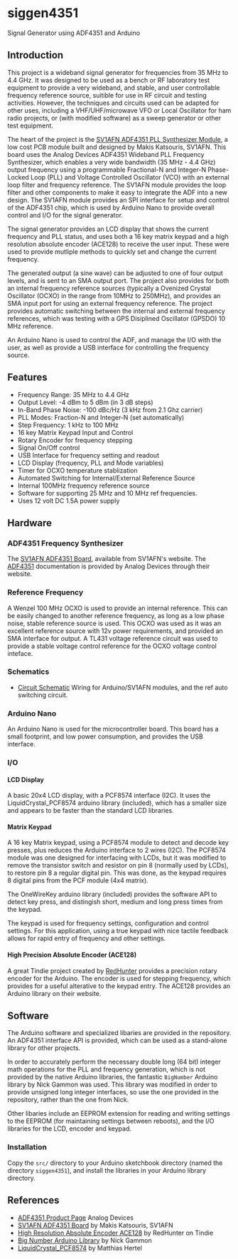 # siggen4351
Signal Generator using ADF4351 and Arduino

## Introduction
This project is a wideband signal generator for frequencies from 35 MHz to 4.4 GHz. It was designed to be used as a bench or RF laboratory test equipment to provide a very wideband, and stable, and user controllable frequency reference source, suitible for use in RF circuit and testing activities.  However, the techniques and circuits used can be adapted for other uses, including a VHF/UHF/microwave VFO or Local Oscillator for ham radio projects, or (with modified software) as a sweep generator or other test equipment. 

The heart of the project is the [SV1AFN ADF4351 PLL Synthesizer Module](https://www.sv1afn.com/adf4351m.html), a low cost PCB module built and designed by Makis Katsouris, SV1AFN. This board uses the Analog Devices ADF4351 Wideband PLL Frequency Synthesizer, which enables a very wide bandwidth (35 MHz - 4.4 GHz) output frequency using a programmable Fractional-N and Integer-N Phase-Locked Loop (PLL) and Voltage Controlled Oscillator (VCO) with an external loop filter and frequency reference. The SV1AFN module provides the loop filter and other components to make it easy to integrate the ADF into a new design.  The SV1AFN module provides an SPI interface for setup and control of the ADF4351 chip, which is used by Arduino Nano to provide overall control and I/O for the signal generator.  

The signal generator provides an LCD display that shows the current frequency and PLL status, and uses both a 16 key matrix keypad and a high resolution absolute encoder (ACE128) to receive the user input. These were used to provide mutliple methods to quickly set and change the current frequency. 

The generated output (a sine wave) can be adjusted to one of four output levels, and is sent to an SMA output port.  The project also provides for both an internal frequency reference sources (typically a Ovenized Crystal Oscillator (OCXO) in the range from 10MHz to 250MHz),
and provides an SMA input port for using an external frequency reference.  The project provides automatic switching between the internal and external frequency references, which was testing with a GPS Disiplined Oscillator (GPSDO) 10 MHz reference.    

An Arduino Nano is used to control the ADF, and manage the I/O with the user, as well as provide a USB interface for controlling the frequency source. 

## Features

+ Frequency Range: 35 MHz to 4.4 GHz
+ Output Level: -4 dBm to 5 dBm (in 3 dB steps) 
+ In-Band Phase Noise: -100 dBc/Hz (3 kHz from 2.1 Ghz carrier)
+ PLL Modes: Fraction-N and Integer-N (set automatically)
+ Step Frequency: 1 kHz to 100 MHz  
+ 16 key Matrix Keypad Input and Control
+ Rotary Encoder for frequency stepping
+ Signal On/Off control
+ USB Interface for frequency setting and readout
+ LCD Display (frequency, PLL and Mode variables)
+ Timer for OCXO temperature stablization
+ Automated Switching for Internal/External Reference Source
+ Internal 100MHz frequency reference source
+ Software for supporting 25 MHz and 10 MHz ref frequencies.
+ Uses 12 volt DC 1.5A power supply

## Hardware

### ADF4351 Frequency Synthesizer

The [SV1AFN ADF4351 Board](https://www.sv1afn.com/adf4351m.html), available from SV1AFN's website.  The  [ADF4351](https://goo.gl/tkMjw6) documentation is provided by Analog Devices through their website. 

### Reference Frequency

A Wenzel 100 MHz OCXO is used to provide an internal reference. This can be easily changed to another reference frequency, as long as a low phase noise, stable reference source is used.  This OCXO was used as it was an excellent reference source with 12v power requirements, and provided an SMA interface for output. A TL431 voltage reference circuit was used to provide a stable voltage control reference for the OCXO voltage control inteface. 

### Schematics

+ [Circuit Schematic](hardware/adf4351-v5-sch.pdf)
Wiring for Arduino/SV1AFN modules, and the ref auto switching circuit. 

### Arduino Nano

An Arduino Nano is used for the microcontroller board.  This board has a small footprint, and low power consumption, and provides the USB interface.

### I/O

#### LCD Display
A basic 20x4 LCD display, with a PCF8574 interface (I2C). It uses the LiquidCrystal\_PCF8574 arduino library (included), which has a smaller size and appears to be faster than the standard LCD libraries.

####  Matrix Keypad
A 16 key Matrix keypad, using a PCF8574 module to detect and decode key presses, plus reduces the Arduino interface to 2 wires (I2C). The PCF8574 module was one designed for interfacing with LCDs, but it was modified to remove the transistor switch and resistor on pin 8 (normally used by LCDs), to restore pin 8 a regular digital pin.  This was done, as the keypad requires 8 digital pins from the PCF module (4x4 matrix). 

The OneWireKey arduino library (included) provides the software API to detect key press, and distingish short, medium and long press times from the keypad.  

The keypad is used for frequency settings, configuration and control settings. For this application, using a true keypad with nice tactile feedback allows for rapid entry of frequency and other settings.  

#### High Precision Absolute Encoder (ACE128)
A great Tindie project created by [RedHunter](https://www.tindie.com/products/arielnh56/high-resolution-absolute-encoder-128-positions/) provides a precision rotary encoder for the Arduino. The encoder is used for stepping frequency, which provides for a useful alterative to the keypad entry.  The ACE128 provides an Arduino library on their website.

## Software
The Arduino software and specialized libaries are provided in the repository.  An ADF4351 interface API is provided, which can be used as a stand-alone library for other projects. 

 In order to accurately perform the necessary double long (64 bit) integer math operations for the PLL and frequency generation,  which is not provided by the native Arduino libraries, the fantastic  `BigNumber` Arduino library by Nick Gammon was used.  This library was modified in order to provide unsigned long integer interfaces, so use the one provided in the repository, rather than the one from Nick.  

Other libaries include an EEPROM extension for reading and writing settings to the EEPROM (for maintaining settings between reboots), and the I/O libraries for the LCD, encoder and keypad. 

### Installation
Copy the `src/` directory to your Arduino sketchbook directory (named the directory `siggen4351`), and install the libraries in your Arduino library directory. 


## References

+ [ADF4351 Product Page](https://goo.gl/tkMjw6) Analog Devices
+ [SV1AFN ADF4351 Board](https://www.sv1afn.com/adf4351m.html) by Makis Katsouris, SV1AFN
+ [High Resolution Absolute Encoder ACE128](https://www.tindie.com/products/arielnh56/high-resolution-absolute-encoder-128-positions/) by RedHunter on Tindie
+ [Big Number Arduino Library](https://github.com/nickgammon/BigNumber) by Nick Gammon
+ [LiquidCrystal_PCF8574](https://github.com/mathertel/LiquidCrystal_PCF8574) by Matthias Hertel
